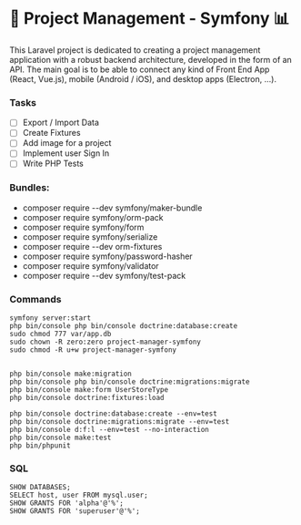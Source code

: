 # 🚀 Project Management - Symfony 📊

This Laravel project is dedicated to creating a project management application with a robust backend architecture, developed in the form of an API. The main goal is to be able to connect any kind of Front End App (React, Vue.js), mobile (Android / iOS), and desktop apps (Electron, ...).

### Tasks

- [ ] Export / Import Data
- [ ] Create Fixtures
- [ ] Add image for a project
- [ ] Implement user Sign In
- [ ] Write PHP Tests

### Bundles:

- composer require --dev symfony/maker-bundle
- composer require symfony/orm-pack
- composer require symfony/form
- composer require symfony/serialize
- composer require --dev orm-fixtures
- composer require symfony/password-hasher
- composer require symfony/validator
- composer require --dev symfony/test-pack

### Commands

    symfony server:start
    php bin/console php bin/console doctrine:database:create
    sudo chmod 777 var/app.db
    sudo chown -R zero:zero project-manager-symfony
    sudo chmod -R u+w project-manager-symfony

    
    php bin/console make:migration
    php bin/console php bin/console doctrine:migrations:migrate
    php bin/console make:form UserStoreType
    php bin/console doctrine:fixtures:load

    php bin/console doctrine:database:create --env=test
    php bin/console doctrine:migrations:migrate --env=test
    php bin/console d:f:l --env=test --no-interaction
    php bin/console make:test
    php bin/phpunit

### SQL

    SHOW DATABASES;
    SELECT host, user FROM mysql.user;
    SHOW GRANTS FOR 'alpha'@'%';
    SHOW GRANTS FOR 'superuser'@'%';
    

